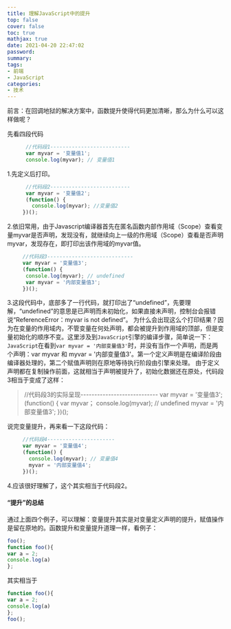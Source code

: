 ```yaml
---
title: 理解JavaScript中的提升
top: false
cover: false
toc: true
mathjax: true
date: 2021-04-20 22:47:02
password:
summary:
tags:
- 前端
- JavaScript
categories:
- 技术
---
```

前言：在回调地狱的解决方案中，函数提升使得代码更加清晰，那么为什么可以这样做呢？

<!-- more -->

先看四段代码

```javascript
      //代码段1--------------------------
      var myvar = '变量值1'; 
      console.log(myvar); // 变量值1
```
1.先定义后打印。

```javascript
      //代码段2--------------------------
      var myvar = '变量值2';  
      (function() { 
        console.log(myvar); //变量值2
     })();
```
2.依旧常用，由于Javascript编译器首先在匿名函数内部作用域（Scope）查看变量myvar是否声明，发现没有，就继续向上一级的作用域（Scope）查看是否声明 myvar，发现存在，即打印出该作用域的myvar值。
```javascript
     //代码段3----------------------------
     var myvar = '变量值3'; 
     (function() { 
      console.log(myvar); // undefined 
      var myvar = '内部变量值3'; 
     })();    
```
3.这段代码中，底部多了一行代码，就打印出了“undefined”，先要理解，“undefined”的意思是已声明而未初始化，如果直接未声明，控制台会报错说“ReferenceError：myvar is not defined”。
  为什么会出现这么个打印结果？因为在变量的作用域内，不管变量在何处声明，都会被提升到作用域的顶部，但是变量初始化的顺序不变。这里涉及到`JavaScript`引擎的编译步骤，简单说一下：
  `JavaScript`在看到`var myvar = '内部变量值3'`时，并没有当作一个声明，而是两个声明：var myvar 和 myvar = '内部变量值3'。第一个定义声明是在编译阶段由编译器处理的，第二个赋值声明则在原地等待执行阶段由引擎来处理。
  由于定义声明都在复制操作前面，这就相当于声明被提升了，初始化数据还在原处，代码段3相当于变成了这样：
> //代码段3的实际呈现----------------------------
    var myvar = '变量值3'; 
    (function() { 
      var myvar；
      console.log(myvar); // undefined 
      myvar = '内部变量值3'; 
     })();  


说完变量提升，再来看一下这段代码：
```javascript
     //代码段4----------------------
     var myvar = '变量值4'; 
     (function() { 
       console.log(myvar); // 变量值4
       myvar = '内部变量值4'; 
     })();
```
4.应该很好理解了，这个其实相当于代码段2。

#### “提升”的总结
通过上面四个例子，可以理解：变量提升其实是对变量定义声明的提升，赋值操作是留在原地的。函数提升和变量提升道理一样，看例子：
```javascript
foo();
function foo(){
var a = 2;
console.log(a)
};
```
其实相当于
```javascript
function foo(){
var a = 2;
console.log(a)
};
foo();
```



